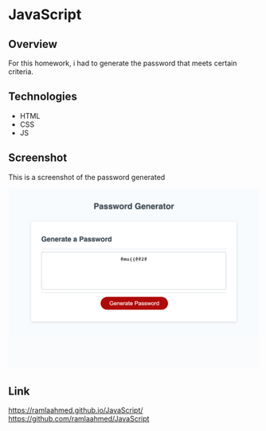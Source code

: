 # JavaScript

## Overview

For this homework, i had to generate the password that meets certain criteria.

## Technologies

- HTML
- CSS
- JS

## Screenshot

This is a screenshot of the password generated

![passwordgenerator](./assets/images/screencapture-127-0-0-1-5501-assets-index-html-2022-07-25-21_37_01.png)

## Link

https://ramlaahmed.github.io/JavaScript/
https://github.com/ramlaahmed/JavaScript
